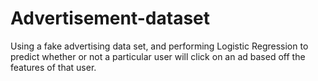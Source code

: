 # Advertisement-dataset
Using a fake advertising data set, and performing Logistic Regression to predict whether or not a particular user will click on an ad based off the features of that user.
